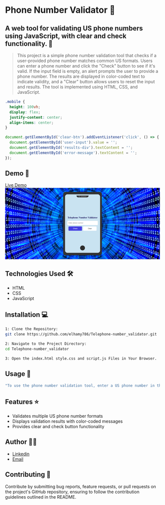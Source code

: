 # Phone Number Validator 🚀

## A web tool for validating US phone numbers using JavaScript, with clear and check functionality. 📝

> This project is a simple phone number validation tool that checks if a user-provided phone number matches common US formats. Users can enter a phone number and click the "Check" button to see if it's valid. If the input field is empty, an alert prompts the user to provide a phone number. The results are displayed in color-coded text to indicate validity, and a "Clear" button allows users to reset the input and results. The tool is implemented using HTML, CSS, and JavaScript.

```css
.mobile {
  height: 100vh;
  display: flex;
  justify-content: center;
  align-items: center;
}
```

```javascript
document.getElementById('clear-btn').addEventListener('click', () => {
  document.getElementById('user-input').value = '';
  document.getElementById('results-div').textContent = '';
  document.getElementById('error-message').textContent = '';
});
```

## Demo 📸
[Live Demo](https://elhamy786.github.io/Telephone-number_validator/)
![Screenshot](./Project-view.png)

## Technologies Used 🛠️

- HTML
- CSS
- JavaScript

## Installation 💻


```bash
1: Clone the Repository:
git clone https://github.com/elhamy786/Telephone-number_validator.git
```

```bash
2: Navigate to the Project Directory:
cd Telephone-number_validator
```

```bash
3: Open the index.html style.css and script.js Files in Your Browser.
```

## Usage 🎯

```bash
"To use the phone number validation tool, enter a US phone number in the input field and click 'Check' to see if it's valid or 'Clear' to reset."
```

## Features ⭐

- Validates multiple US phone number formats
- Displays validation results with color-coded messages
- Provides clear and check button functionality

## Author 👩‍💻

- [Linkedin](https://www.linkedin.com/in/elham-afzali-05326130b?utm_source=share&utm_campaign=share_via&utm_content=profile&utm_medium=ios_app)
- [Email](elham.afzali1383@gmail.com)

## Contributing 🤝
Contribute by submitting bug reports, feature requests, or pull requests on the project's GitHub repository, ensuring to follow the contribution guidelines outlined in the README.
